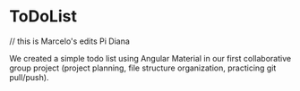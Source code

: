 # ToDoList

// this is Marcelo's edits
Pi
Diana

We created a simple todo list using Angular Material in our first collaborative group project (project planning, file structure organization, practicing git pull/push).
